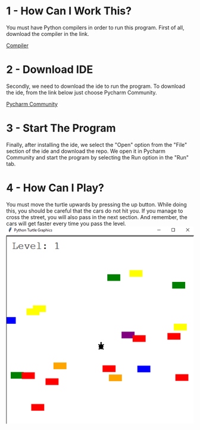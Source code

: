 # 1 - How Can I Work This?
You must have Python compilers in order to run this program.
First of all, download the compiler in the link.

[Compiler](https://www.python.org/downloads/)

# 2 - Download IDE

Secondly, we need to download the ide to run the program. To download the ide, from the link below
just choose Pycharm Community.

[Pycharm Community](https://www.jetbrains.com/pycharm/download/#section=windows)

# 3 - Start The Program
Finally, after installing the ide, we select the "Open" option from the "File" section of the ide and download the repo.
We open it in Pycharm Community and start the program by selecting the Run option in the "Run" tab.

# 4 - How Can I Play?
You must move the turtle upwards by pressing the up button. While doing this, you should be careful that the cars do not hit you. If you manage to cross the street, you will also pass in the next section. And remember, the cars will get faster every time you pass the level.
![alt text](https://raw.githubusercontent.com/BahadirDogrusoz/Turtle-Crossing/main/Oyun.png)